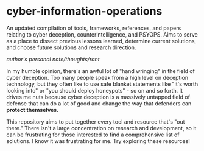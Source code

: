 # cyber-information-operations
An updated compilation of tools, frameworks, references, and papers relating to cyber deception, counterintelligence, and PSYOPS. Aims to serve as a place to dissect previous lessons learned, determine current solutions, and choose future solutions and research direction.

*author's personal note/thoughts/rant*

In my humble opinion, there's an awful lot of "hand wringing" in the field of cyber deception. Too many people speak from a high level on deception technology, but they often like to use safe blanket statements like "it's worth looking into" or "you should deploy honeypots" - so on and so forth. It drives me nuts because cyber deception is a massively untapped field of defense that can do a lot of good and change the way that defenders can **protect themselves.** 

This repository aims to put together every tool and resource that's "out there." There isn't a large concentration on research and development, so it can be frustrating for those interested to find a comprehensive list of solutions. I know it was frustrating for me. Try exploring these resources!
